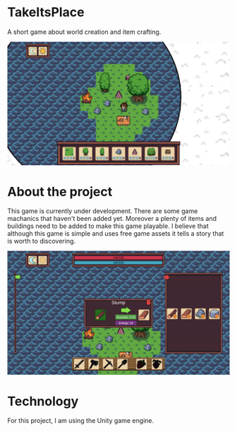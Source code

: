 # TakeItsPlace
A short game about world creation and item crafting.

![Screenshoot1](./img/screenshoot1.png)

# About the project
This game is currently under development. There are some game machanics that haven't been added yet. 
Moreover a plenty of items and buildings need to be added to make this game playable.
I believe that although this game is simple and uses free game assets it tells a story that is worth to discovering.

![Screenshoot2](./img/screenshoot2.png)

# Technology
For this project, I am using the Unity game engine.
